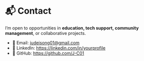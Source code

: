 # 📬 Contact

I’m open to opportunities in **education, tech support, community management**, or collaborative projects.

- 📧 Email: judeisong01@gmail.com
- 💼 LinkedIn: https://linkedin.com/in/yourprofile  
- 🐙 GitHub: https://github.com/J-C01
